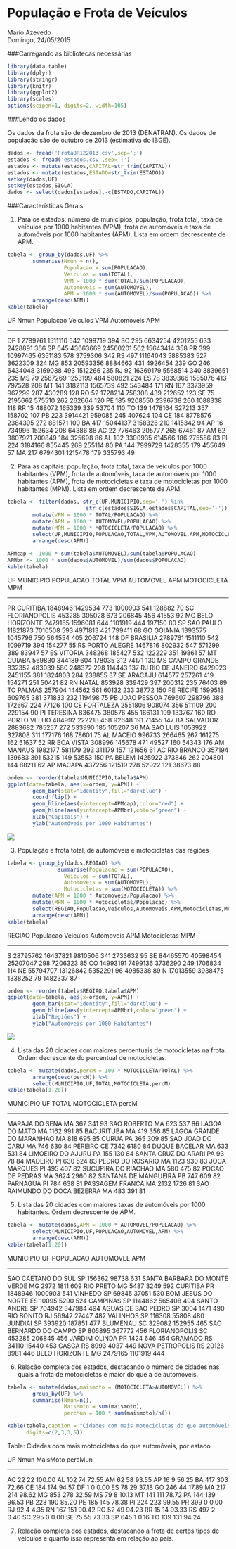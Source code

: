 # População e Frota de Veículos
Mario Azevedo  
Domingo, 24/05/2015  

###Carregando as bibliotecas necessárias


```r
library(data.table)
library(dplyr)
library(stringr)
library(knitr)
library(ggplot2)
library(scales)
options(scipen=1, digits=2, width=105)
```

###Lendo os dados

Os dados da frota são de dezembro de 2013 (DENATRAN). Os dados de população são de outubro de 2013 (estimativa do IBGE).



```r
dados <- fread('FrotaBR122013.csv',sep=';')
estados <- fread('estados.csv',sep=';')
estados <- mutate(estados,CAPITAL=str_trim(CAPITAL))
estados <- mutate(estados,ESTADO=str_trim(ESTADO))
setkey(dados,UF)
setkey(estados,SIGLA)
dados <- select(dados[estados],-c(ESTADO,CAPITAL))
```

###Características Gerais

1. Para os estados: número de municípios, população, frota total, taxa de veículos por 1000 habitantes (VPM), frota de automóveis e taxa de automóveis por 1000 habitantes (APM). Lista em ordem decrescente de APM.


```r
tabela <- group_by(dados,UF) %>%
        summarise(Nmun = n(),
                  Populacao = sum(POPULACAO),
                  Veiculos = sum(TOTAL),
                  VPM = 1000 * sum(TOTAL)/sum(POPULACAO),                
                  Automoveis = sum(AUTOMOVEL),
                  APM = 1000 * sum(AUTOMOVEL)/sum(POPULACAO)) %>%
        arrange(desc(APM))
kable(tabela)
```



UF    Nmun   Populacao   Veiculos   VPM   Automoveis   APM
---  -----  ----------  ---------  ----  -----------  ----
DF       1     2789761    1511110   542      1099719   394
SC     295     6634254    4201255   633      2428891   366
SP     645    43663669   24560201   562     15643414   358
PR     399    10997465    6351183   578      3759306   342
RS     497    11164043    5885383   527      3622309   324
MG     853    20593356    8884663   431      4926454   239
GO     246     6434048    3169088   493      1512266   235
RJ      92    16369179    5568514   340      3839651   235
MS      79     2587269    1253199   484       580821   224
ES      78     3839366    1585076   413       797528   208
MT     141     3182113    1565739   492       543484   171
RN     167     3373959     967299   287       430289   128
RO      52     1728214     758308   439       212652   123
SE      75     2195662     575510   262       262664   120
PE     185     9208550    2396738   260      1088338   118
RR      15      488072     165339   339        53704   110
TO     139     1478164     527213   357       158702   107
PB     223     3914421     959085   245       407624   104
CE     184     8778576    2384395   272       881571   100
BA     417    15044137    3158326   210      1415342    94
AP      16      734996     152634   208        64386    88
AC      22      776463     205777   265        67461    87
AM      62     3807921     700849   184       325698    86
AL     102     3300935     614566   186       275556    83
PI     224     3184166     855445   269       255114    80
PA     144     7999729    1428355   179       455649    57
MA     217     6794301    1215478   179       335793    49

2. Para as capitais: população, frota total, taxa de veículos por 1000 habitantes (VPM), frota de automóveis, taxa de automóveis por 1000 habitantes (APM), frota de motocicletas e taxa de motocicletas por 1000 habitantes (MPM). Lista em ordem decrescente de APM.


```r
tabela <- filter(dados, str_c(UF,MUNICIPIO,sep='-') %in% 
                         str_c(estados$SIGLA,estados$CAPITAL,sep='-')) %>%
        mutate(VPM = 1000 * TOTAL/POPULACAO) %>%
        mutate(APM = 1000 * AUTOMOVEL/POPULACAO) %>%
        mutate(MPM = 1000 * MOTOCICLETA/POPULACAO) %>%
        select(UF,MUNICIPIO,POPULACAO,TOTAL,VPM,AUTOMOVEL,APM,MOTOCICLETA,MPM) %>%
        arrange(desc(APM))

APMcap <- 1000 * sum(tabela$AUTOMOVEL)/sum(tabela$POPULACAO)
APMbr <- 1000 * sum(dados$AUTOMOVEL)/sum(dados$POPULACAO)
kable(tabela)
```



UF   MUNICIPIO         POPULACAO     TOTAL   VPM   AUTOMOVEL   APM   MOTOCICLETA   MPM
---  ---------------  ----------  --------  ----  ----------  ----  ------------  ----
PR   CURITIBA            1848946   1429534   773     1000903   541        128882    70
SC   FLORIANOPOLIS        453285    305028   673      206845   456         41553    92
MG   BELO HORIZONTE      2479165   1596081   644     1101919   444        197150    80
SP   SAO PAULO          11821873   7010508   593     4971813   421        799411    68
GO   GOIANIA             1393575   1045796   750      564554   405        206724   148
DF   BRASILIA            2789761   1511110   542     1099719   394        154277    55
RS   PORTO ALEGRE        1467816    802932   547      571299   389         83947    57
ES   VITORIA              348268    185427   532      122229   351         19861    57
MT   CUIABA               569830    344189   604      178035   312         74171   130
MS   CAMPO GRANDE         832352    483039   580      248372   298        114443   137
RJ   RIO DE JANEIRO      6429923   2451155   381     1824803   284        238855    37
SE   ARACAJU              614577    257261   419      154271   251         50421    82
RN   NATAL                853928    339429   397      200312   235         76403    89
TO   PALMAS               257904    144562   561       60132   233         38772   150
PE   RECIFE              1599513    609765   381      371833   232        119498    75
PB   JOAO PESSOA          769607    298796   388      172667   224         77126   100
CE   FORTALEZA           2551806    908074   356      511109   200        229154    90
PI   TERESINA             836475    380576   455      166131   199        133767   160
RO   PORTO VELHO          484992    222218   458       92648   191         71455   147
BA   SALVADOR            2883682    785257   272      533990   185        105207    36
MA   SAO LUIS            1053922    327808   311      177176   168         78601    75
AL   MACEIO               996733    266465   267      161275   162         51637    52
RR   BOA VISTA            308996    145678   471       49527   160         54343   176
AM   MANAUS              1982177    581179   293      311179   157        121656    61
AC   RIO BRANCO           357194    139683   391       53215   149         53553   150
PA   BELEM               1425922    373846   262      204801   144         88211    62
AP   MACAPA               437256    121519   278       52922   121         38673    88

```r
ordem <- reorder(tabela$MUNICIPIO,tabela$APM)
ggplot(data=tabela, aes(x=ordem, y=APM)) +
        geom_bar(stat="identity",fill="darkblue") +
        coord_flip() +
        geom_hline(aes(yintercept=APMcap),color="red") +
        geom_hline(aes(yintercept=APMbr),color="green") +
        xlab("Capitais") +
        ylab("Automóveis por 1000 Habitantes")
```

![](FrotaPop_files/figure-html/unnamed-chunk-4-1.png) 

3. População e frota total, de automóveis e motocicletas das regiões


```r
tabela <- group_by(dados,REGIAO) %>%
                summarise(Populacao = sum(POPULACAO),
                  Veiculos = sum(TOTAL),
                  Automoveis = sum(AUTOMOVEL),
                  Motocicletas = sum(MOTOCICLETA)) %>%
        mutate(APM = 1000 * Automoveis/Populacao) %>%
        mutate(MPM = 1000 * Motocicletas/Populacao) %>%
        select(REGIAO,Populacao,Veiculos,Automoveis,APM,Motocicletas,MPM) %>%
        arrange(desc(APM))
kable(tabela)
```



REGIAO    Populacao   Veiculos   Automoveis   APM   Motocicletas   MPM
-------  ----------  ---------  -----------  ----  -------------  ----
S          28795762   16437821      9810506   341        2733632    95
SE         84465570   40598454     25207047   298        7206323    85
CO         14993191    7499136      3736290   249        1706834   114
NE         55794707   13126842      5352291    96        4985338    89
N          17013559    3938475      1338252    79        1482337    87

```r
ordem <- reorder(tabela$REGIAO,tabela$APM)
ggplot(data=tabela, aes(x=ordem, y=APM)) +
        geom_bar(stat="identity",fill="darkblue") +
        geom_hline(aes(yintercept=APMbr),color="green") +
        xlab("Regiões") +
        ylab("Automóveis por 1000 Habitantes")
```

![](FrotaPop_files/figure-html/unnamed-chunk-5-1.png) 

4. Lista das 20 cidades com maiores percentuais de motocicletas na frota. Ordem decrescente do percentual de motocicletas.


```r
tabela <- mutate(dados,percM = 100 * MOTOCICLETA/TOTAL) %>%
        arrange(desc(percM)) %>%
        select(MUNICIPIO,UF,TOTAL,MOTOCICLETA,percM)
kable(tabela[1:20])
```



MUNICIPIO                      UF    TOTAL   MOTOCICLETA   percM
-----------------------------  ---  ------  ------------  ------
MARAJA DO SENA                 MA      367           341      93
SAO ROBERTO                    MA      623           537      86
LAGOA DO MATO                  MA     1162           991      85
BACURITUBA                     MA      419           356      85
LAGOA GRANDE DO MARANHAO       MA      818           695      85
CURUA                          PA      365           309      85
SAO JOAO DO CARU               MA      746           630      84
PEREIRO                        CE     7342          6180      84
DUQUE BACELAR                  MA      633           531      84
LIMOEIRO DO AJURU              PA      155           130      84
SANTA CRUZ DO ARARI            PA       93            78      84
MADEIRO                        PI      630           524      83
PEDRO DO ROSARIO               MA     1123           930      83
JOCA MARQUES                   PI      495           407      82
SUCUPIRA DO RIACHAO            MA      580           475      82
POCAO DE PEDRAS                MA     3624          2960      82
SANTANA DE MANGUEIRA           PB      747           609      82
PARNAGUA                       PI      784           638      81
PASSAGEM FRANCA                MA     2132          1726      81
SAO RAIMUNDO DO DOCA BEZERRA   MA      483           391      81

5. Lista das 20 cidades com maiores taxas de automóveis por 1000 habitantes. Ordem decrescente de APM.


```r
tabela <- mutate(dados,APM = 1000 * AUTOMOVEL/POPULACAO) %>%
        select(MUNICIPIO,UF,POPULACAO,AUTOMOVEL,APM) %>%
        arrange(desc(APM))
kable(tabela[1:20])
```



MUNICIPIO                      UF    POPULACAO   AUTOMOVEL   APM
-----------------------------  ---  ----------  ----------  ----
SAO CAETANO DO SUL             SP       156362       98738   631
SANTA BARBARA DO MONTE VERDE   MG         2972        1811   609
RIO PRETO                      MG         5487        3249   592
CURITIBA                       PR      1848946     1000903   541
VINHEDO                        SP        69845       37051   530
BOM JESUS DO NORTE             ES        10095        5290   524
CAMPINAS                       SP      1144862      565408   494
SANTO ANDRE                    SP       704942      347984   494
AGUAS DE SAO PEDRO             SP         3004        1471   490
RIO BONITO                     RJ        56942       27447   482
VALINHOS                       SP       116308       55808   480
JUNDIAI                        SP       393920      187851   477
BLUMENAU                       SC       329082      152955   465
SAO BERNARDO DO CAMPO          SP       805895      367772   456
FLORIANOPOLIS                  SC       453285      206845   456
JARDIM OLINDA                  PR         1424         646   454
GRAMADO                        RS        34110       15440   453
CASCA                          RS         8993        4037   449
NOVA PETROPOLIS                RS        20126        8981   446
BELO HORIZONTE                 MG      2479165     1101919   444

6. Relação completa dos estados, destacando o número de cidades nas quais a frota de motocicletas é maior do que a de automóveis.


```r
tabela <- mutate(dados,maismoto = (MOTOCICLETA>AUTOMOVEL)) %>%
        group_by(UF) %>%
        summarise(Nmun=n(),
                  MaisMoto = sum(maismoto),
                  percMun = 100 * sum(maismoto)/n())

kable(tabela,caption = "Cidades com mais motocicletas do que automóveis, por estado",
      digits=c(2,3,3,5))
```



Table: Cidades com mais motocicletas do que automóveis, por estado

UF    Nmun   MaisMoto   percMun
---  -----  ---------  --------
AC      22         22    100.00
AL     102         74     72.55
AM      62         58     93.55
AP      16          9     56.25
BA     417        303     72.66
CE     184        174     94.57
DF       1          0      0.00
ES      78         29     37.18
GO     246         44     17.89
MA     217        214     98.62
MG     853        278     32.59
MS      79          8     10.13
MT     141        111     78.72
PA     144        139     96.53
PB     223        190     85.20
PE     185        145     78.38
PI     224        223     99.55
PR     399          0      0.00
RJ      92          4      4.35
RN     167        151     90.42
RO      52         49     94.23
RR      15         14     93.33
RS     497          2      0.40
SC     295          0      0.00
SE      75         55     73.33
SP     645          1      0.16
TO     139        131     94.24

7. Relação completa dos estados, destacando a frota de certos tipos de veículos e quanto isso representa em relação ao país.


